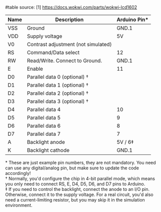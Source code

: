 #table 
source: [1] https://docs.wokwi.com/parts/wokwi-lcd1602

| Name | Description | Arduino Pin\* |
| --- | --- | --- |
| VSS | Ground | GND.1 |
| VDD | Supply voltage | 5V |
| V0 | Contrast adjustment (not simulated) |  |
| RS | Command/Data select | 12 |
| RW | Read/Write. Connect to Ground. | GND.1 |
| E | Enable | 11 |
| D0 | Parallel data 0 (optional) † |  |
| D1 | Parallel data 1 (optional) † |  |
| D2 | Parallel data 2 (optional) † |  |
| D3 | Parallel data 3 (optional) † |  |
| D4 | Parallel data 4 | 10 |
| D5 | Parallel data 5 | 9 |
| D6 | Parallel data 6 | 8 |
| D7 | Parallel data 7 | 7 |
| A | Backlight anode | 5V / 6‡ |
| K | Backlight cathode | GND.1 |

\* These are just example pin numbers, they are not mandatory. You need can use any digital/analog pin, but make sure to update the code accordingly!  
† Normally, you'd configure the chip in 4-bit parallel mode, which means you only need to connect RS, E, D4, D5, D6, and D7 pins to Arduino.  
‡ If you need to control the backlight, connect the anode to an I/O pin. Otherwise, connect it to the supply voltage. For a real circuit, you'd also need a current-limiting resistor, but you may skip it in the simulation environment.
